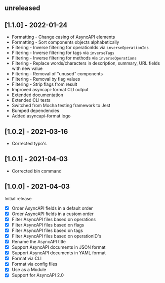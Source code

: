 ## unreleased

## [1.1.0] - 2022-01-24

- Formatting - Change casing of AsyncAPI elements
- Formatting - Sort components objects alphabetically
- Filtering - Inverse filtering for operationIds via `inverseOperationIds`
- Filtering - Inverse filtering for tags via `inverseTags`
- Filtering - Inverse filtering for methods via `inverseOperations`
- Filtering - Replace words/characters in description, summary, URL fields with new value
- Filtering - Removal of "unused" components
- Filtering - Removal by flag values
- Filtering - Strip flags from result
- Improved asyncapi-format CLI output
- Extended documentation
- Extended CLI tests
- Switched from Mocha testing framework to Jest
- Bumped dependencies
- Added asyncapi-format logo

## [1.0.2] - 2021-03-16

- Corrected typo's

## [1.0.1] - 2021-04-03

- Corrected bin command

## [1.0.0] - 2021-04-03

Initial release

- [x] Order AsyncAPI fields in a default order
- [x] Order AsyncAPI fields in a custom order
- [x] Filter AsyncAPI files based on operations
- [x] Filter AsyncAPI files based on flags
- [x] Filter AsyncAPI files based on tags
- [x] Filter AsyncAPI files based on operationID's
- [x] Rename the AsyncAPI title
- [x] Support AsyncAPI documents in JSON format
- [x] Support AsyncAPI documents in YAML format
- [x] Format via CLI
- [x] Format via config files
- [x] Use as a Module
- [x] Support for AsyncAPI 2.0
